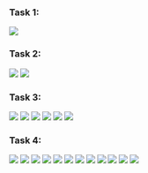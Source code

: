 <h3>Task 1:</h3>

<img src="sarcina1_1.png" />

<h3>Task 2:</h3>

<img src="sarcina2_1.png" />
<img src="sarcina2_2.png" />

<h3>Task 3:</h3>

<img src="sarcina3_1.png" />
<img src="sarcina3_2.png" />
<img src="sarcina3_3.png" />
<img src="sarcina3_4.png" />
<img src="sarcina3_5.png" />
<img src="sarcina3_6.png" />

<h3>Task 4:</h3>

<img src="sarcina4_1.png" />
<img src="sarcina4_2.png" />
<img src="sarcina4_3.png" />
<img src="sarcina4_4.png" />
<img src="sarcina4_5.png" />
<img src="sarcina4_6.png" />
<img src="sarcina4_7.png" />
<img src="sarcina4_8.png" />
<img src="sarcina4_9_1.png" />
<img src="sarcina4_9_2.png" />
<img src="sarcina4_9_3.png" />
<img src="sarcina4_9_4.png" />
